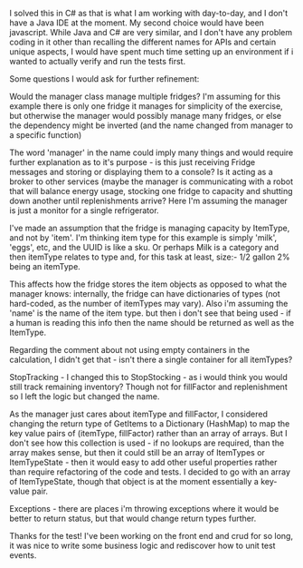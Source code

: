 I solved this in C# as that is what I am working with day-to-day, and I don't have a Java IDE at the moment. 
My second choice would have been javascript. While Java and C# are very similar, and I don't have any problem coding in it other than recalling the different names for APIs and certain unique aspects,
I would have spent much time setting up an environment if i wanted to actually verify and run the tests first.

Some questions I would ask for further refinement:

Would the manager class manage multiple fridges? I'm assuming for this example there is only one fridge it manages for simplicity of the exercise, but otherwise the manager would possibly manage many fridges, or else the dependency might be inverted (and the name changed from manager to a specific function)

The word 'manager' in the name could imply many things and would require further explanation as to it's purpose - 
is this just receiving Fridge messages and storing or displaying them to a console? Is it acting as a broker to other services (maybe the manager is communicating with a robot that will balance energy usage, stocking one fridge to capacity and shutting down another until replenishments arrive?
Here I'm assuming the manager is just a monitor for a single refrigerator. 

I've made an assumption that the fridge is managing capacity by ItemType, and not by 'item'. I'm thinking item type for this example is simply 'milk', 'eggs', etc, and the UUID is like a sku. Or perhaps Milk is a category and then
itemType relates to type and, for this task at least, size:- 1/2 gallon 2% being an itemType.

This affects how the fridge stores the item objects as opposed to what the manager knows: internally, the fridge can have dictionaries of types (not hard-coded, as the number of itemTypes may vary).
Also i'm assuming the 'name' is the name of the item type. but then i don't see that being used - if a human is reading this info then the name should be returned as well as the ItemType.

Regarding the comment about not using empty containers in the calculation, I didn't get that  - isn't there a single container for all itemTypes? 

StopTracking - I changed this to StopStocking - as i would think you would still track remaining inventory? Though not for fillFactor and replenishment so I left the logic but changed the name.

As the manager just cares about itemType and fillFactor, I considered changing the return type of GetItems to a Dictionary (HashMap) to map the key value pairs of (itemType, fillFactor) rather than an array of arrays.
But I don't see how this collection is used - if no lookups are required, than the array makes sense, but then it could still be an array of ItemTypes or ItemTypeState - then it would easy to add other useful properties rather than require refactoring of the code and tests.
I decided to go with an array of ItemTypeState, though that object is at the moment essentially a key-value pair.

Exceptions - there are places i'm throwing exceptions where it would be better to return status, but that would change return types further.

Thanks for the test! I've been working on the front end and crud for so long, it was nice to write some business logic and rediscover how to unit test events.
